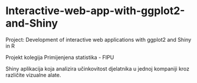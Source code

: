 # Interactive-web-app-with-ggplot2-and-Shiny
Project: Development of interactive web applications with ggplot2 and Shiny in R

Projekt kolegija Primijenjena statistika - FIPU

Shiny aplikacija koja analizira učinkovitost djelatnika u jednoj kompaniji kroz različite vizualne alate.
